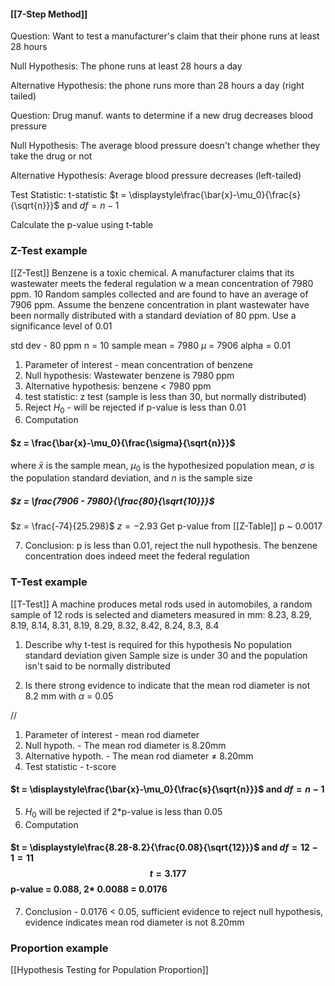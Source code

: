 #### [[7-Step Method]]

Question: Want to test a manufacturer's claim that their phone runs at least 28 hours

Null Hypothesis: The phone runs at least 28 hours a day

Alternative Hypothesis: the phone runs more than 28 hours a day (right tailed)


Question: Drug manuf. wants to determine if a new drug decreases blood pressure

Null Hypothesis: The average blood pressure doesn't change whether they take the drug or not

Alternative Hypothesis: Average blood pressure decreases (left-tailed)


 Test Statistic: t-statistic
 $t = \displaystyle\frac{\bar{x}-\mu_0}{\frac{s}{\sqrt{n}}}$ and $df = n - 1$
 
 Calculate the p-value using t-table


### Z-Test example
[[Z-Test]]
Benzene is a toxic chemical. A manufacturer claims that its wastewater meets the federal regulation w a mean concentration of 7980 ppm. 10 Random samples collected and are found to have an average of 7906 ppm. Assume the benzene concentration in plant wastewater have been normally distributed with a standard deviation of 80 ppm. Use a significance level of 0.01

std dev - 80 ppm
n = 10
sample mean = 7980
$\mu$ = 7906
alpha = 0.01

1. Parameter of interest - mean concentration of benzene
2. Null hypothesis: Wastewater benzene is 7980 ppm
3. Alternative hypothesis: benzene < 7980 ppm
4. test statistic: z test (sample is less than 30, but normally distributed)
5. Reject $H_0$ - will be rejected if p-value is less than 0.01
6. Computation
#### $z = \frac{\bar{x}-\mu_0}{\frac{\sigma}{\sqrt{n}}}$
 where $\bar{x}$ is the sample mean, $\mu_0$ is the hypothesized population mean, $\sigma$ is the population standard deviation, and $n$ is the sample size 
##### $z = \frac{7906 - 7980}{\frac{80}{\sqrt{10}}}$
$z = \frac{-74}{25.298}$
$z = -2.93$
Get p-value from [[Z-Table]]
p ~ 0.0017

7. Conclusion: p is less than 0.01, reject the null hypothesis. The benzene concentration does indeed meet the federal regulation


### T-Test example
[[T-Test]]
A machine produces metal rods used in automobiles, a random sample of 12 rods is selected and diameters measured in mm:
8.23, 8.29, 8.19, 8.14, 8.31, 8.19, 8.29, 8.32, 8.42, 8.24, 8.3, 8.4

1. Describe why t-test is required for this hypothesis
No population standard deviation given
Sample size is under 30 and the population isn't said to be normally distributed

2. Is there strong evidence to indicate that the mean rod diameter is not 8.2 mm with $\alpha$ = 0.05

//
1. Parameter of interest - mean rod diameter
2. Null hypoth. - The mean rod diameter is 8.20mm
3. Alternative hypoth. - The mean rod diameter $\neq$ 8.20mm
4. Test statistic - t-score
#### $t = \displaystyle\frac{\bar{x}-\mu_0}{\frac{s}{\sqrt{n}}}$ and $df = n - 1$
5. $H_0$ will be rejected if 2\*p-value is less than 0.05
6. Computation
#### $t = \displaystyle\frac{8.28-8.2}{\frac{0.08}{\sqrt{12}}}$ and $df = 12 - 1=11$ $$t=3.177$$ p-value = $0.088$, 2* 0.0088 = 0.0176
7. Conclusion - 0.0176 < 0.05, sufficient evidence to reject null hypothesis, evidence indicates mean rod diameter is not 8.20mm


### Proportion example
[[Hypothesis Testing for Population Proportion]]
